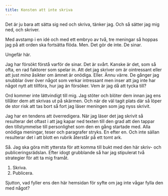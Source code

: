 ```yaml
---
title: Konsten att inte skriva
---
```


Det är ju bara att sätta sig ned och skriva, tänker jag. Och så sätter jag mig ned, och skriver. 

Med avstamp i en idé och med ett embryo av två, tre meningar så hoppas jag på att orden ska fortsätta flöda. Men. Det gör de inte. De sinar. 

Ungefär här.

Jag har försökt förstå varför de sinar. Det är svårt. Kanske är det, som så ofta, en rad faktorer som spelar in. Att det jag skriver om är ointressant eller att just *mina* åsikter om ämnet är onödiga. 
Eller. Ännu värre. De gånger jag snubblar över över något som verkar intressant men inser att jag inte har något nytt att tillföra, hur jag än försöker. Vem är jag då att tycka till?

Ord kommer inte lättvindigt till mig. Jag stöter och blöter dem innan jag ens tillåter dem att skrivas ut på skärmen. Och när de väl tagit plats där så löper de stor risk att tas bort så fort jag läser meningen som jag nyss skrivit. 

Jag har en tendens att överredigera. När jag läser det jag skrivit så resulterar det oftast i att jag kapar ned texten till den grad att den tappar den tillstymmelse till personlighet som den en gång startade med. Alla onödiga meningar, teser och paragrafer stryks. En efter en. Och inte sällan resulterar det i att blott en rubrik återstår på ett tomt ark.

Så. Jag ska göra mitt yttersta för att komma till bukt med den här skriv- och publiceringsrädslan. Efter idogt grubblande så har jag stipulerat två strategier för att ta mig framåt. 

1. Skriva.
2. Publicera.

Sjutton, vad fyller ens den här hemsidan för syfte om jag inte vågar fylla den med något?